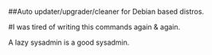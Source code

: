 ##Auto updater/upgrader/cleaner for Debian based distros.

#I was tired of writing this commands again & again.


A lazy sysadmin is a good sysadmin.
